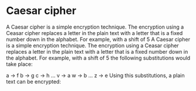 # Caesar cipher
 A Caesar cipher is a simple encryption technique. The encryption using a Ceasar cipher replaces a letter in the plain text with a letter that is a fixed number down in the alphabet. For example, with a shift of 5
A Caesar cipher is a simple encryption technique. The encryption using a Ceasar cipher replaces a letter in the plain text with a letter that is a fixed number down in the alphabet. For example, with a shift of 5 the following substitutions would take place:

a → f
b → g
c → h
…
v → a
w → b
…
z → e
Using this substitutions, a plain text can be encrypted: